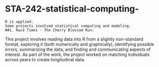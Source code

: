 # STA-242-statistical-computing-
    R is applied.
    Some projects involved statistical computing and modeling.
    ##1. Race Times - The Cherry Blossom Run:
This project involves reading data into R from a slightly non-standard format, exploring it (both numerically and graphically), identifying possible errors, summarizing the data, and finding and communicating aspects of interest. As part of the work, the project worked on matching individuals across years to create longitudinal data.
